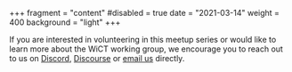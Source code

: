 +++
fragment = "content"
#disabled = true
date = "2021-03-14"
weight = 400
background = "light"
+++

If you are interested in volunteering in this meetup series or would like to learn more about the WiCT working group, we encourage you to reach out to us on [Discord](https://discord.gg/hwDDWfRVtW), [Discourse](https://llvm.discourse.group/c/community/community-dot-o/43) or [email us](mailto:community.o@llvm.org) directly.
